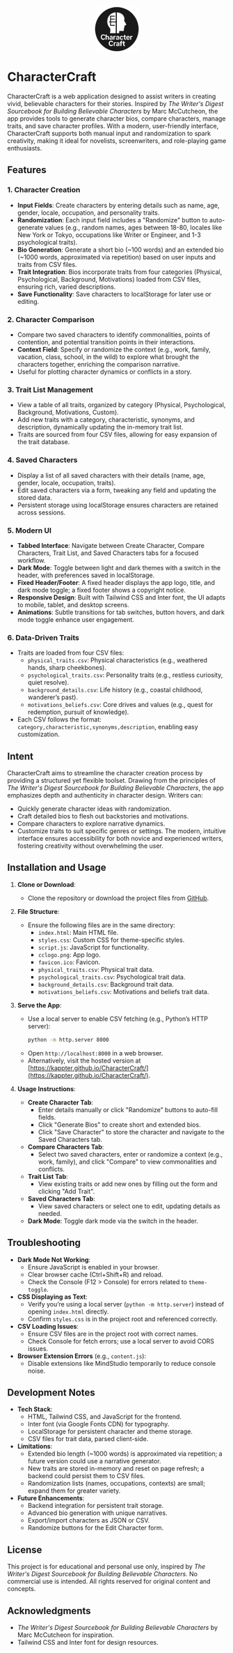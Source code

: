 <div align="center">
  <a href="https://kappter.github.io/CharacterCraft/">
    <img src="./cclogo.png" alt="CharacterCraft Logo" width="100">
  </a>
</div>

# CharacterCraft

CharacterCraft is a web application designed to assist writers in creating vivid, believable characters for their stories. Inspired by *The Writer's Digest Sourcebook for Building Believable Characters* by Marc McCutcheon, the app provides tools to generate character bios, compare characters, manage traits, and save character profiles. With a modern, user-friendly interface, CharacterCraft supports both manual input and randomization to spark creativity, making it ideal for novelists, screenwriters, and role-playing game enthusiasts.

## Features

### 1. Character Creation
- **Input Fields**: Create characters by entering details such as name, age, gender, locale, occupation, and personality traits.
- **Randomization**: Each input field includes a "Randomize" button to auto-generate values (e.g., random names, ages between 18-80, locales like New York or Tokyo, occupations like Writer or Engineer, and 1-3 psychological traits).
- **Bio Generation**: Generate a short bio (~100 words) and an extended bio (~1000 words, approximated via repetition) based on user inputs and traits from CSV files.
- **Trait Integration**: Bios incorporate traits from four categories (Physical, Psychological, Background, Motivations) loaded from CSV files, ensuring rich, varied descriptions.
- **Save Functionality**: Save characters to localStorage for later use or editing.

### 2. Character Comparison
- Compare two saved characters to identify commonalities, points of contention, and potential transition points in their interactions.
- **Context Field**: Specify or randomize the context (e.g., work, family, vacation, class, school, in the wild) to explore what brought the characters together, enriching the comparison narrative.
- Useful for plotting character dynamics or conflicts in a story.

### 3. Trait List Management
- View a table of all traits, organized by category (Physical, Psychological, Background, Motivations, Custom).
- Add new traits with a category, characteristic, synonyms, and description, dynamically updating the in-memory trait list.
- Traits are sourced from four CSV files, allowing for easy expansion of the trait database.

### 4. Saved Characters
- Display a list of all saved characters with their details (name, age, gender, locale, occupation, traits).
- Edit saved characters via a form, tweaking any field and updating the stored data.
- Persistent storage using localStorage ensures characters are retained across sessions.

### 5. Modern UI
- **Tabbed Interface**: Navigate between Create Character, Compare Characters, Trait List, and Saved Characters tabs for a focused workflow.
- **Dark Mode**: Toggle between light and dark themes with a switch in the header, with preferences saved in localStorage.
- **Fixed Header/Footer**: A fixed header displays the app logo, title, and dark mode toggle; a fixed footer shows a copyright notice.
- **Responsive Design**: Built with Tailwind CSS and Inter font, the UI adapts to mobile, tablet, and desktop screens.
- **Animations**: Subtle transitions for tab switches, button hovers, and dark mode toggle enhance user engagement.

### 6. Data-Driven Traits
- Traits are loaded from four CSV files:
  - `physical_traits.csv`: Physical characteristics (e.g., weathered hands, sharp cheekbones).
  - `psychological_traits.csv`: Personality traits (e.g., restless curiosity, quiet resolve).
  - `background_details.csv`: Life history (e.g., coastal childhood, wanderer’s past).
  - `motivations_beliefs.csv`: Core drives and values (e.g., quest for redemption, pursuit of knowledge).
- Each CSV follows the format: `category,characteristic,synonyms,description`, enabling easy customization.

## Intent
CharacterCraft aims to streamline the character creation process by providing a structured yet flexible toolset. Drawing from the principles of *The Writer's Digest Sourcebook for Building Believable Characters*, the app emphasizes depth and authenticity in character design. Writers can:
- Quickly generate character ideas with randomization.
- Craft detailed bios to flesh out backstories and motivations.
- Compare characters to explore narrative dynamics.
- Customize traits to suit specific genres or settings.
The modern, intuitive interface ensures accessibility for both novice and experienced writers, fostering creativity without overwhelming the user.

## Installation and Usage

1. **Clone or Download**:
   - Clone the repository or download the project files from [GitHub](https://github.com/kappter/CharacterCraft).

2. **File Structure**:
   - Ensure the following files are in the same directory:
     - `index.html`: Main HTML file.
     - `styles.css`: Custom CSS for theme-specific styles.
     - `script.js`: JavaScript for functionality.
     - `cclogo.png`: App logo.
     - `favicon.ico`: Favicon.
     - `physical_traits.csv`: Physical trait data.
     - `psychological_traits.csv`: Psychological trait data.
     - `background_details.csv`: Background trait data.
     - `motivations_beliefs.csv`: Motivations and beliefs trait data.

3. **Serve the App**:
   - Use a local server to enable CSV fetching (e.g., Python’s HTTP server):
     ```bash
     python -m http.server 8000
     ```
   - Open `http://localhost:8000` in a web browser.
   - Alternatively, visit the hosted version at [https://kappter.github.io/CharacterCraft/](https://kappter.github.io/CharacterCraft/).

4. **Usage Instructions**:
   - **Create Character Tab**:
     - Enter details manually or click "Randomize" buttons to auto-fill fields.
     - Click "Generate Bios" to create short and extended bios.
     - Click "Save Character" to store the character and navigate to the Saved Characters tab.
   - **Compare Characters Tab**:
     - Select two saved characters, enter or randomize a context (e.g., work, family), and click "Compare" to view commonalities and conflicts.
   - **Trait List Tab**:
     - View existing traits or add new ones by filling out the form and clicking "Add Trait".
   - **Saved Characters Tab**:
     - View saved characters or select one to edit, updating details as needed.
   - **Dark Mode**: Toggle dark mode via the switch in the header.

## Troubleshooting
- **Dark Mode Not Working**:
  - Ensure JavaScript is enabled in your browser.
  - Clear browser cache (Ctrl+Shift+R) and reload.
  - Check the Console (F12 > Console) for errors related to `theme-toggle`.
- **CSS Displaying as Text**:
  - Verify you’re using a local server (`python -m http.server`) instead of opening `index.html` directly.
  - Confirm `styles.css` is in the project root and referenced correctly.
- **CSV Loading Issues**:
  - Ensure CSV files are in the project root with correct names.
  - Check Console for fetch errors; use a local server to avoid CORS issues.
- **Browser Extension Errors** (e.g., `content.js`):
  - Disable extensions like MindStudio temporarily to reduce console noise.

## Development Notes
- **Tech Stack**:
  - HTML, Tailwind CSS, and JavaScript for the frontend.
  - Inter font (via Google Fonts CDN) for typography.
  - LocalStorage for persistent character and theme storage.
  - CSV files for trait data, parsed client-side.
- **Limitations**:
  - Extended bio length (~1000 words) is approximated via repetition; a future version could use a narrative generator.
  - New traits are stored in-memory and reset on page refresh; a backend could persist them to CSV files.
  - Randomization lists (names, occupations, contexts) are small; expand them for greater variety.
- **Future Enhancements**:
  - Backend integration for persistent trait storage.
  - Advanced bio generation with unique narratives.
  - Export/import characters as JSON or CSV.
  - Randomize buttons for the Edit Character form.

## License
This project is for educational and personal use only, inspired by *The Writer's Digest Sourcebook for Building Believable Characters*. No commercial use is intended. All rights reserved for original content and concepts.

## Acknowledgments
- *The Writer's Digest Sourcebook for Building Believable Characters* by Marc McCutcheon for inspiration.
- Tailwind CSS and Inter font for design resources.